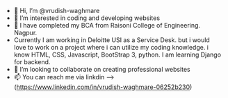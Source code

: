 - 👋 Hi, I’m @vrudish-waghmare
- 👀 I’m interested in coding  and developing websites
- 🌱 I have completed my BCA from Raisoni College of Engineering. Nagpur.
- Currently I am working in Deloitte USI as a Service Desk. but i would love to work on a project where i can utilize my coding knowledge. i know HTML, CSS, Javascript, BootStrap 3, python. I am learning Django for backend. 
- 💞️ I’m looking to collaborate on creating professional websites
- 📫 You can reach me via linkdin -->(https://www.linkedin.com/in/vrudish-waghmare-06252b230)

<!---
vrudish-waghmare/vrudish-waghmare is a ✨ special ✨ repository because its `README.md` (this file) appears on your GitHub profile.
You can click the Preview link to take a look at your changes.
--->
